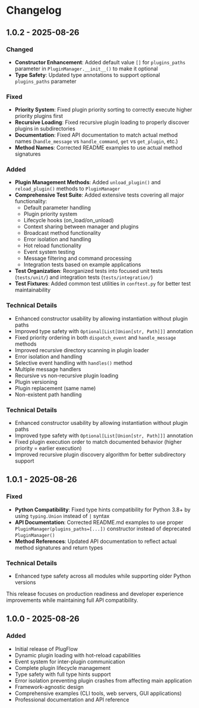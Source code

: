 # Changelog

## 1.0.2 - 2025-08-26

### Changed
- **Constructor Enhancement**: Added default value `[]` for `plugins_paths` parameter in `PluginManager.__init__()` to make it optional
- **Type Safety**: Updated type annotations to support optional `plugins_paths` parameter

### Fixed
- **Priority System**: Fixed plugin priority sorting to correctly execute higher priority plugins first
- **Recursive Loading**: Fixed recursive plugin loading to properly discover plugins in subdirectories
- **Documentation**: Fixed API documentation to match actual method names (`handle_message` vs `handle_command`, `get` vs `get_plugin`, etc.)
- **Method Names**: Corrected README examples to use actual method signatures

### Added
- **Plugin Management Methods**: Added `unload_plugin()` and `reload_plugin()` methods to `PluginManager`
- **Comprehensive Test Suite**: Added extensive tests covering all major functionality:
  - Default parameter handling
  - Plugin priority system
  - Lifecycle hooks (on_load/on_unload)
  - Context sharing between manager and plugins
  - Broadcast method functionality
  - Error isolation and handling
  - Hot reload functionality
  - Event system testing
  - Message filtering and command processing
  - Integration tests based on example applications
- **Test Organization**: Reorganized tests into focused unit tests (`tests/unit/`) and integration tests (`tests/integration/`)
- **Test Fixtures**: Added common test utilities in `conftest.py` for better test maintainability

### Technical Details
- Enhanced constructor usability by allowing instantiation without plugin paths
- Improved type safety with `Optional[List[Union[str, Path]]]` annotation
- Fixed priority ordering in both `dispatch_event` and `handle_message` methods
- Improved recursive directory scanning in plugin loader
- Error isolation and handling
- Selective event handling with `handles()` method
- Multiple message handlers
- Recursive vs non-recursive plugin loading
- Plugin versioning
- Plugin replacement (same name)
- Non-existent path handling

### Technical Details
- Enhanced constructor usability by allowing instantiation without plugin paths
- Improved type safety with `Optional[List[Union[str, Path]]]` annotation
- Fixed plugin execution order to match documented behavior (higher priority = earlier execution)
- Improved recursive plugin discovery algorithm for better subdirectory support

## 1.0.1 - 2025-08-26

### Fixed
- **Python Compatibility**: Fixed type hints compatibility for Python 3.8+ by using `typing.Union` instead of `|` syntax
- **API Documentation**: Corrected README.md examples to use proper `PluginManager(plugins_paths=[...])` constructor instead of deprecated `PluginManager()` 
- **Method References**: Updated API documentation to reflect actual method signatures and return types

### Technical Details
- Enhanced type safety across all modules while supporting older Python versions

This release focuses on production readiness and developer experience improvements while maintaining full API compatibility.

## 1.0.0 - 2025-08-26

### Added
- Initial release of PlugFlow
- Dynamic plugin loading with hot-reload capabilities
- Event system for inter-plugin communication
- Complete plugin lifecycle management
- Type safety with full type hints support
- Error isolation preventing plugin crashes from affecting main application
- Framework-agnostic design
- Comprehensive examples (CLI tools, web servers, GUI applications)
- Professional documentation and API reference
